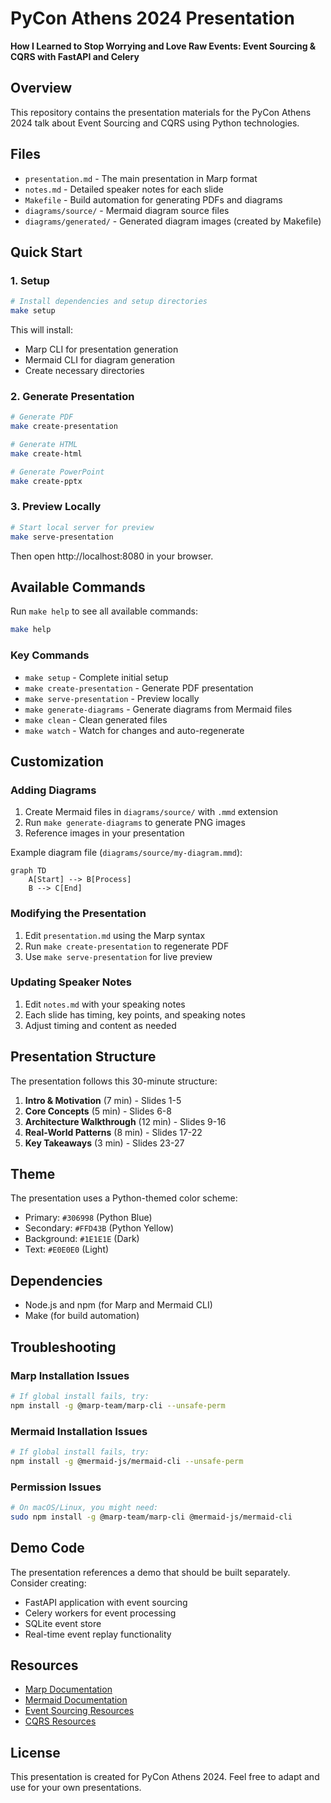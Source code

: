 # PyCon Athens 2024 Presentation

**How I Learned to Stop Worrying and Love Raw Events: Event Sourcing & CQRS with FastAPI and Celery**

## Overview

This repository contains the presentation materials for the PyCon Athens 2024 talk about Event Sourcing and CQRS using Python technologies.

## Files

- `presentation.md` - The main presentation in Marp format
- `notes.md` - Detailed speaker notes for each slide
- `Makefile` - Build automation for generating PDFs and diagrams
- `diagrams/source/` - Mermaid diagram source files
- `diagrams/generated/` - Generated diagram images (created by Makefile)

## Quick Start

### 1. Setup

```bash
# Install dependencies and setup directories
make setup
```

This will install:
- Marp CLI for presentation generation
- Mermaid CLI for diagram generation
- Create necessary directories

### 2. Generate Presentation

```bash
# Generate PDF
make create-presentation

# Generate HTML
make create-html

# Generate PowerPoint
make create-pptx
```

### 3. Preview Locally

```bash
# Start local server for preview
make serve-presentation
```

Then open http://localhost:8080 in your browser.

## Available Commands

Run `make help` to see all available commands:

```bash
make help
```

### Key Commands

- `make setup` - Complete initial setup
- `make create-presentation` - Generate PDF presentation
- `make serve-presentation` - Preview locally
- `make generate-diagrams` - Generate diagrams from Mermaid files
- `make clean` - Clean generated files
- `make watch` - Watch for changes and auto-regenerate

## Customization

### Adding Diagrams

1. Create Mermaid files in `diagrams/source/` with `.mmd` extension
2. Run `make generate-diagrams` to generate PNG images
3. Reference images in your presentation

Example diagram file (`diagrams/source/my-diagram.mmd`):
```mermaid
graph TD
    A[Start] --> B[Process]
    B --> C[End]
```

### Modifying the Presentation

1. Edit `presentation.md` using the Marp syntax
2. Run `make create-presentation` to regenerate PDF
3. Use `make serve-presentation` for live preview

### Updating Speaker Notes

1. Edit `notes.md` with your speaking notes
2. Each slide has timing, key points, and speaking notes
3. Adjust timing and content as needed

## Presentation Structure

The presentation follows this 30-minute structure:

1. **Intro & Motivation** (7 min) - Slides 1-5
2. **Core Concepts** (5 min) - Slides 6-8  
3. **Architecture Walkthrough** (12 min) - Slides 9-16
4. **Real-World Patterns** (8 min) - Slides 17-22
5. **Key Takeaways** (3 min) - Slides 23-27

## Theme

The presentation uses a Python-themed color scheme:
- Primary: `#306998` (Python Blue)
- Secondary: `#FFD43B` (Python Yellow)
- Background: `#1E1E1E` (Dark)
- Text: `#E0E0E0` (Light)

## Dependencies

- Node.js and npm (for Marp and Mermaid CLI)
- Make (for build automation)

## Troubleshooting

### Marp Installation Issues

```bash
# If global install fails, try:
npm install -g @marp-team/marp-cli --unsafe-perm
```

### Mermaid Installation Issues

```bash
# If global install fails, try:
npm install -g @mermaid-js/mermaid-cli --unsafe-perm
```

### Permission Issues

```bash
# On macOS/Linux, you might need:
sudo npm install -g @marp-team/marp-cli @mermaid-js/mermaid-cli
```

## Demo Code

The presentation references a demo that should be built separately. Consider creating:

- FastAPI application with event sourcing
- Celery workers for event processing
- SQLite event store
- Real-time event replay functionality

## Resources

- [Marp Documentation](https://marp.app/)
- [Mermaid Documentation](https://mermaid.js.org/)
- [Event Sourcing Resources](https://martinfowler.com/eaaDev/EventSourcing.html)
- [CQRS Resources](https://martinfowler.com/bliki/CQRS.html)

## License

This presentation is created for PyCon Athens 2024. Feel free to adapt and use for your own presentations. 